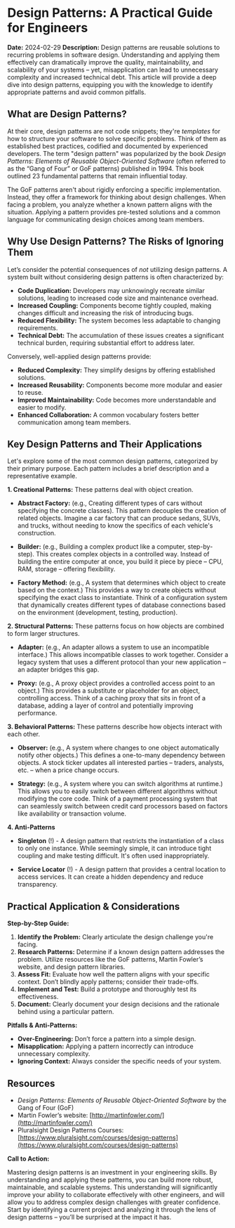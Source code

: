# Design Patterns: A Practical Guide for Engineers

**Date:** 2024-02-29
**Description:** Design patterns are reusable solutions to recurring problems in software design. Understanding and applying them effectively can dramatically improve the quality, maintainability, and scalability of your systems – yet, misapplication can lead to unnecessary complexity and increased technical debt. This article will provide a deep dive into design patterns, equipping you with the knowledge to identify appropriate patterns and avoid common pitfalls.

## What are Design Patterns?

At their core, design patterns are not code snippets; they're _templates_ for how to structure your software to solve specific problems. Think of them as established best practices, codified and documented by experienced developers. The term "design pattern" was popularized by the book _Design Patterns: Elements of Reusable Object-Oriented Software_ (often referred to as the “Gang of Four” or GoF patterns) published in 1994. This book outlined 23 fundamental patterns that remain influential today.

The GoF patterns aren't about rigidly enforcing a specific implementation. Instead, they offer a framework for thinking about design challenges. When facing a problem, you analyze whether a known pattern aligns with the situation. Applying a pattern provides pre-tested solutions and a common language for communicating design choices among team members.

## Why Use Design Patterns? The Risks of Ignoring Them

Let’s consider the potential consequences of _not_ utilizing design patterns. A system built without considering design patterns is often characterized by:

- **Code Duplication:** Developers may unknowingly recreate similar solutions, leading to increased code size and maintenance overhead.
- **Increased Coupling:** Components become tightly coupled, making changes difficult and increasing the risk of introducing bugs.
- **Reduced Flexibility:** The system becomes less adaptable to changing requirements.
- **Technical Debt:** The accumulation of these issues creates a significant technical burden, requiring substantial effort to address later.

Conversely, well-applied design patterns provide:

- **Reduced Complexity:** They simplify designs by offering established solutions.
- **Increased Reusability:** Components become more modular and easier to reuse.
- **Improved Maintainability:** Code becomes more understandable and easier to modify.
- **Enhanced Collaboration:** A common vocabulary fosters better communication among team members.

## Key Design Patterns and Their Applications

Let's explore some of the most common design patterns, categorized by their primary purpose. Each pattern includes a brief description and a representative example.

**1. Creational Patterns:** These patterns deal with object creation.

- **Abstract Factory:** (e.g., Creating different types of cars without specifying the concrete classes). This pattern decouples the creation of related objects. Imagine a car factory that can produce sedans, SUVs, and trucks, without needing to know the specifics of each vehicle's construction.

- **Builder:** (e.g., Building a complex product like a computer, step-by-step). This creates complex objects in a controlled way. Instead of building the entire computer at once, you build it piece by piece – CPU, RAM, storage – offering flexibility.

- **Factory Method:** (e.g., A system that determines which object to create based on the context.) This provides a way to create objects without specifying the exact class to instantiate. Think of a configuration system that dynamically creates different types of database connections based on the environment (development, testing, production).

**2. Structural Patterns:** These patterns focus on how objects are combined to form larger structures.

- **Adapter:** (e.g., An adapter allows a system to use an incompatible interface.) This allows incompatible classes to work together. Consider a legacy system that uses a different protocol than your new application – an adapter bridges this gap.

- **Proxy:** (e.g., A proxy object provides a controlled access point to an object.) This provides a substitute or placeholder for an object, controlling access. Think of a caching proxy that sits in front of a database, adding a layer of control and potentially improving performance.

**3. Behavioral Patterns:** These patterns describe how objects interact with each other.

- **Observer:** (e.g., A system where changes to one object automatically notify other objects.) This defines a one-to-many dependency between objects. A stock ticker updates all interested parties – traders, analysts, etc. – when a price change occurs.

- **Strategy:** (e.g., A system where you can switch algorithms at runtime.) This allows you to easily switch between different algorithms without modifying the core code. Think of a payment processing system that can seamlessly switch between credit card processors based on factors like availability or transaction volume.

**4. Anti-Patterns**

- **Singleton** (!) - A design pattern that restricts the instantiation of a class to only one instance. While seemingly simple, it can introduce tight coupling and make testing difficult. It's often used inappropriately.

- **Service Locator** (!) - A design pattern that provides a central location to access services. It can create a hidden dependency and reduce transparency.

## Practical Application & Considerations

**Step-by-Step Guide:**

1.  **Identify the Problem:** Clearly articulate the design challenge you're facing.
2.  **Research Patterns:** Determine if a known design pattern addresses the problem. Utilize resources like the GoF patterns, Martin Fowler’s website, and design pattern libraries.
3.  **Assess Fit:** Evaluate how well the pattern aligns with your specific context. Don’t blindly apply patterns; consider their trade-offs.
4.  **Implement and Test:** Build a prototype and thoroughly test its effectiveness.
5.  **Document:** Clearly document your design decisions and the rationale behind using a particular pattern.

**Pitfalls & Anti-Patterns:**

- **Over-Engineering:** Don’t force a pattern into a simple design.
- **Misapplication:** Applying a pattern incorrectly can introduce unnecessary complexity.
- **Ignoring Context:** Always consider the specific needs of your system.

## Resources

- _Design Patterns: Elements of Reusable Object-Oriented Software_ by the Gang of Four (GoF)
- Martin Fowler’s website: [http://martinfowler.com/](http://martinfowler.com/)
- Pluralsight Design Patterns Courses: [https://www.pluralsight.com/courses/design-patterns](https://www.pluralsight.com/courses/design-patterns)

**Call to Action:**

Mastering design patterns is an investment in your engineering skills. By understanding and applying these patterns, you can build more robust, maintainable, and scalable systems. This understanding will significantly improve your ability to collaborate effectively with other engineers, and will allow you to address complex design challenges with greater confidence. Start by identifying a current project and analyzing it through the lens of design patterns – you’ll be surprised at the impact it has.

```

```
